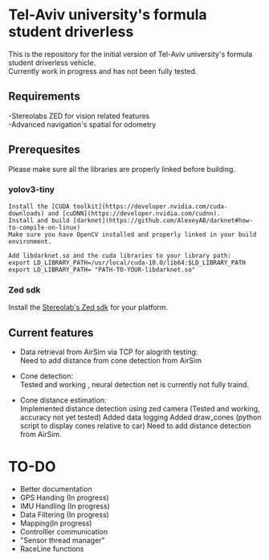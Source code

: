 # Tel-Aviv university's formula student driverless 
This is the repository for the initial version of Tel-Aviv university's formula student driverless vehicle.  
Currently work in progress and has not been fully tested.

## Requirements  
-Stereolabs ZED for vision related features  
-Advanced navigation's spatial for odometry

## Prerequesites  
Please make sure all the libraries are properly linked before building.   

### yolov3-tiny  
    Install the [CUDA toolkit](https://developer.nvidia.com/cuda-downloads) and [cuDNN](https://developer.nvidia.com/cudnn).  
    Install and build [darknet](https://github.com/AlexeyAB/darknet#how-to-compile-on-linux)  
    Make sure you have OpenCV installed and properly linked in your build environment.  

    Add libdarknet.so and the cuda libraries to your library path:  
    export LD_LIBRARY_PATH=/usr/local/cuda-10.0/lib64:$LD_LIBRARY_PATH  
    export LD_LIBRARY_PATH= "PATH-TO-YOUR-libdarknet.so"   

### Zed sdk
Install the [Stereolab's Zed sdk](https://www.stereolabs.com/developers/release/) for your platform.  

## Current features 
- Data retrieval from AirSim via TCP for alogrith testing:  
  Need to add distance from cone detection from AirSim  

- Cone detection:  
  Tested and working , neural detection net is currently not fully traind.  

- Cone distance estimation:   
  Implemented distance detection using zed camera (Tested and working, accuracy not yet tested) 
  Added data logging
  Added draw_cones (python script  to display cones relative to car)
  Need to add distance detection from AirSim.  

# TO-DO   
- Better documentation
- GPS Handing (In progress)
- IMU Handling (In progress)
- Data Filtering (In progress)
- Mapping(In progress)
- Controlller communication
- "Sensor thread manager"
- RaceLine functions

